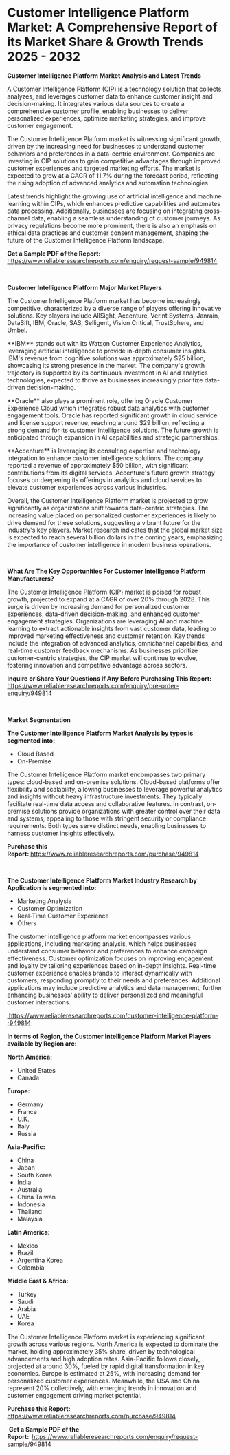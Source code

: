 <p><h1>Customer Intelligence Platform Market: A Comprehensive Report of its Market Share & Growth Trends 2025 - 2032</h1></p><p><strong>Customer Intelligence Platform Market Analysis and Latest Trends</strong></p>
<p><p>A Customer Intelligence Platform (CIP) is a technology solution that collects, analyzes, and leverages customer data to enhance customer insight and decision-making. It integrates various data sources to create a comprehensive customer profile, enabling businesses to deliver personalized experiences, optimize marketing strategies, and improve customer engagement.</p><p>The Customer Intelligence Platform market is witnessing significant growth, driven by the increasing need for businesses to understand customer behaviors and preferences in a data-centric environment. Companies are investing in CIP solutions to gain competitive advantages through improved customer experiences and targeted marketing efforts. The market is expected to grow at a CAGR of 11.7% during the forecast period, reflecting the rising adoption of advanced analytics and automation technologies.</p><p>Latest trends highlight the growing use of artificial intelligence and machine learning within CIPs, which enhances predictive capabilities and automates data processing. Additionally, businesses are focusing on integrating cross-channel data, enabling a seamless understanding of customer journeys. As privacy regulations become more prominent, there is also an emphasis on ethical data practices and customer consent management, shaping the future of the Customer Intelligence Platform landscape.</p></p>
<p><strong>Get a Sample PDF of the Report:&nbsp;</strong> <a href="https://www.reliableresearchreports.com/enquiry/request-sample/949814?utm_campaign=3078&utm_medium=2&utm_source=Github&utm_content=ia&utm_term=16042025&utm_id=customer-intelligence-platform">https://www.reliableresearchreports.com/enquiry/request-sample/949814</a></p>
<p>&nbsp;</p>
<p><strong>Customer Intelligence Platform Major Market Players</strong></p>
<p><p>The Customer Intelligence Platform market has become increasingly competitive, characterized by a diverse range of players offering innovative solutions. Key players include AllSight, Accenture, Verint Systems, Janrain, DataSift, IBM, Oracle, SAS, Selligent, Vision Critical, TrustSphere, and Umbel.</p><p>**IBM** stands out with its Watson Customer Experience Analytics, leveraging artificial intelligence to provide in-depth consumer insights. IBM's revenue from cognitive solutions was approximately $25 billion, showcasing its strong presence in the market. The company's growth trajectory is supported by its continuous investment in AI and analytics technologies, expected to thrive as businesses increasingly prioritize data-driven decision-making.</p><p>**Oracle** also plays a prominent role, offering Oracle Customer Experience Cloud which integrates robust data analytics with customer engagement tools. Oracle has reported significant growth in cloud service and license support revenue, reaching around $29 billion, reflecting a strong demand for its customer intelligence solutions. The future growth is anticipated through expansion in AI capabilities and strategic partnerships.</p><p>**Accenture** is leveraging its consulting expertise and technology integration to enhance customer intelligence solutions. The company reported a revenue of approximately $50 billion, with significant contributions from its digital services. Accenture's future growth strategy focuses on deepening its offerings in analytics and cloud services to elevate customer experiences across various industries.</p><p>Overall, the Customer Intelligence Platform market is projected to grow significantly as organizations shift towards data-centric strategies. The increasing value placed on personalized customer experiences is likely to drive demand for these solutions, suggesting a vibrant future for the industry's key players. Market research indicates that the global market size is expected to reach several billion dollars in the coming years, emphasizing the importance of customer intelligence in modern business operations.</p></p>
<p>&nbsp;</p>
<p><strong>What Are The Key Opportunities For Customer Intelligence Platform Manufacturers?</strong></p>
<p><p>The Customer Intelligence Platform (CIP) market is poised for robust growth, projected to expand at a CAGR of over 20% through 2028. This surge is driven by increasing demand for personalized customer experiences, data-driven decision-making, and enhanced customer engagement strategies. Organizations are leveraging AI and machine learning to extract actionable insights from vast customer data, leading to improved marketing effectiveness and customer retention. Key trends include the integration of advanced analytics, omnichannel capabilities, and real-time customer feedback mechanisms. As businesses prioritize customer-centric strategies, the CIP market will continue to evolve, fostering innovation and competitive advantage across sectors.</p></p>
<p><strong>Inquire or Share Your Questions If Any Before Purchasing This Report:</strong> <a href="https://www.reliableresearchreports.com/enquiry/pre-order-enquiry/949814?utm_campaign=3078&utm_medium=2&utm_source=Github&utm_content=ia&utm_term=16042025&utm_id=customer-intelligence-platform">https://www.reliableresearchreports.com/enquiry/pre-order-enquiry/949814</a></p>
<p>&nbsp;</p>
<p><strong>Market Segmentation</strong></p>
<p><strong>The Customer Intelligence Platform Market Analysis by types is segmented into:</strong></p>
<p><ul><li>Cloud Based</li><li>On-Premise</li></ul></p>
<p><p>The Customer Intelligence Platform market encompasses two primary types: cloud-based and on-premise solutions. Cloud-based platforms offer flexibility and scalability, allowing businesses to leverage powerful analytics and insights without heavy infrastructure investments. They typically facilitate real-time data access and collaborative features. In contrast, on-premise solutions provide organizations with greater control over their data and systems, appealing to those with stringent security or compliance requirements. Both types serve distinct needs, enabling businesses to harness customer insights effectively.</p></p>
<p><strong>Purchase this Report:&nbsp;</strong><a href="https://www.reliableresearchreports.com/purchase/949814?utm_campaign=3078&utm_medium=2&utm_source=Github&utm_content=ia&utm_term=16042025&utm_id=customer-intelligence-platform">https://www.reliableresearchreports.com/purchase/949814</a></p>
<p>&nbsp;</p>
<p><strong>The Customer Intelligence Platform Market Industry Research by Application is segmented into:</strong></p>
<p><ul><li>Marketing Analysis</li><li>Customer Optimization</li><li>Real-Time Customer Experience</li><li>Others</li></ul></p>
<p><p>The customer intelligence platform market encompasses various applications, including marketing analysis, which helps businesses understand consumer behavior and preferences to enhance campaign effectiveness. Customer optimization focuses on improving engagement and loyalty by tailoring experiences based on in-depth insights. Real-time customer experience enables brands to interact dynamically with customers, responding promptly to their needs and preferences. Additional applications may include predictive analytics and data management, further enhancing businesses' ability to deliver personalized and meaningful customer interactions.</p></p>
<p><a href="https://www.reliableresearchreports.com/customer-intelligence-platform-r949814?utm_campaign=3078&utm_medium=2&utm_source=Github&utm_content=ia&utm_term=16042025&utm_id=customer-intelligence-platform">&nbsp;https://www.reliableresearchreports.com/customer-intelligence-platform-r949814</a></p>
<p><strong>In terms of Region, the Customer Intelligence Platform Market Players available by Region are:</strong></p>
<p>
    <p> <strong> North America: </strong>
        <ul>
            <li>United States</li>
            <li>Canada</li>
        </ul>
        </p> 
    <p> <strong> Europe: </strong>
        <ul>
            <li>Germany</li>
            <li>France</li>
            <li>U.K.</li>
            <li>Italy</li>
            <li>Russia</li>
        </ul>
        </p> 
    <p> <strong> Asia-Pacific: </strong>
        <ul>
            <li>China</li>
            <li>Japan</li>
            <li>South Korea</li>
            <li>India</li>
            <li>Australia</li>
            <li>China Taiwan</li>
            <li>Indonesia</li>
            <li>Thailand</li>
            <li>Malaysia</li>
        </ul>
        </p> 
    <p> <strong> Latin America: </strong>
        <ul>
            <li>Mexico</li>
            <li>Brazil</li>
            <li>Argentina Korea</li>
            <li>Colombia</li>
        </ul>
        </p> 
    <p> <strong> Middle East & Africa: </strong>
        <ul>
            <li>Turkey</li>
            <li>Saudi</li>
            <li>Arabia</li>
            <li>UAE</li>
            <li>Korea</li>
        </ul>
    </p>
    </p>
<p><p>The Customer Intelligence Platform market is experiencing significant growth across various regions. North America is expected to dominate the market, holding approximately 35% share, driven by technological advancements and high adoption rates. Asia-Pacific follows closely, projected at around 30%, fueled by rapid digital transformation in key economies. Europe is estimated at 25%, with increasing demand for personalized customer experiences. Meanwhile, the USA and China represent 20% collectively, with emerging trends in innovation and customer engagement driving market potential.</p></p>
<p><strong>Purchase this Report: </strong><a href="https://www.reliableresearchreports.com/purchase/949814?utm_campaign=3078&utm_medium=2&utm_source=Github&utm_content=ia&utm_term=16042025&utm_id=customer-intelligence-platform">https://www.reliableresearchreports.com/purchase/949814</a></p>
<p>&nbsp;<strong>Get a Sample PDF of the Report:&nbsp;&nbsp;</strong><a href="https://www.reliableresearchreports.com/enquiry/request-sample/949814?utm_campaign=3078&utm_medium=2&utm_source=Github&utm_content=ia&utm_term=16042025&utm_id=customer-intelligence-platform">https://www.reliableresearchreports.com/enquiry/request-sample/949814</a></p>
<p><strong></strong></p>
<p><p></p><p></p><p></p></p>